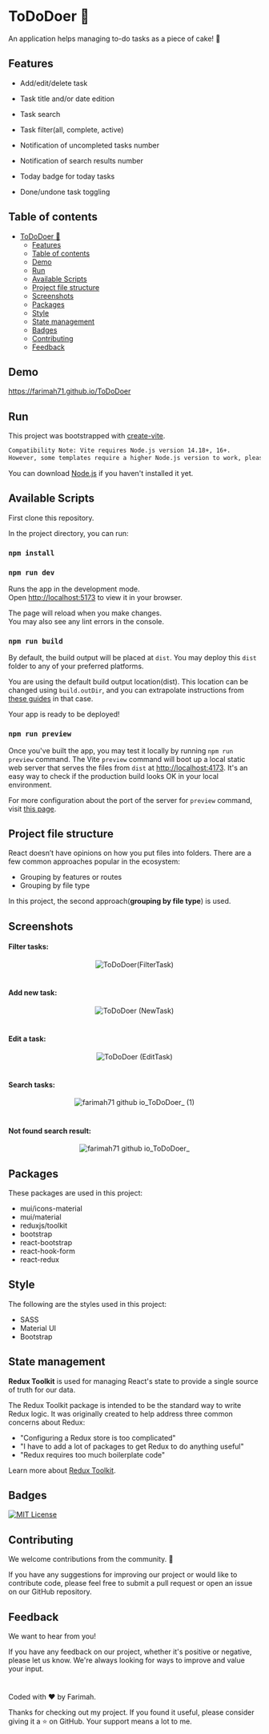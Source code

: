 # ToDoDoer 📝
An application helps managing to-do tasks as a piece of cake! 🍰

## Features

- Add/edit/delete task

- Task title and/or date edition

- Task search

- Task filter(all, complete, active)

- Notification of uncompleted tasks number

- Notification of search results number

- Today badge for today tasks

- Done/undone task toggling

## Table of contents

- [ToDoDoer 📝](#tododoer-)
  - [Features](#features)
  - [Table of contents](#table-of-contents)
  - [Demo](#demo)
  - [Run](#run)
  - [Available Scripts](#available-scripts)
  - [Project file structure](#project-file-structure)
  - [Screenshots](#screenshots)
  - [Packages](#packages)
  - [Style](#style)
  - [State management](#state-management)
  - [Badges](#badges)
  - [Contributing](#contributing)
  - [Feedback](#feedback)

## Demo

https://farimah71.github.io/ToDoDoer

## Run
This project was bootstrapped with [create-vite](https://vitejs.dev/guide/).

```diff
Compatibility Note: Vite requires Node.js version 14.18+, 16+.
However, some templates require a higher Node.js version to work, please upgrade if your package manager warns about it.
```
You can download [Node.js](https://nodejs.org/en) if you haven't installed it yet.

## Available Scripts
First clone this repository.

In the project directory, you can run:

### `npm install`
### `npm run dev`

Runs the app in the development mode.\
Open [http://localhost:5173](http://localhost:5173) to view it in your browser.

The page will reload when you make changes.\
You may also see any lint errors in the console.

### `npm run build`

By default, the build output will be placed at `dist`. You may deploy this `dist` folder to any of your preferred platforms.

You are using the default build output location(dist). This location can be changed using `build.outDir`, and you can extrapolate instructions from [these guides](https://vitejs.dev/config/build-options.html#build-outdir) in that case.

Your app is ready to be deployed!

### `npm run preview`

Once you've built the app, you may test it locally by running `npm run preview` command.
The Vite `preview` command will boot up a local static web server that serves the files from `dist` at [http://localhost:4173](http://localhost:4173). It's an easy way to check if the production build looks OK in your local environment.

For more configuration about the port of the server for `preview` command, visit [this page](https://vitejs.dev/guide/static-deploy.html#testing-the-app-locally).

## Project file structure
React doesn’t have opinions on how you put files into folders. There are a few common approaches popular in the ecosystem:

- Grouping by features or routes
- Grouping by file type

In this project, the second approach(**grouping by file type**) is used.

## Screenshots

#### Filter tasks:


<div align="center">
  
  ![ToDoDoer(FilterTask)](https://github.com/Farimah71/ToDoDoer/assets/94958148/32945a06-9bbd-4875-867f-cb30c3937a15)

</div>

#

#### Add new task:


 <div align="center">
  
  ![ToDoDoer (NewTask)](https://github.com/Farimah71/ToDoDoer/assets/94958148/8ade3e7a-6baf-42cd-bde1-22fc3d90b57c)

 </div>

  #
  
 #### Edit a task:
 
  
 <div align="center">
  
  ![ToDoDoer (EditTask)](https://github.com/Farimah71/ToDoDoer/assets/94958148/80885eb0-2a32-4a39-a76e-bfdfc3a7ef24)

 </div>
 
 #
  
 #### Search tasks:
 
  
 <div align="center">
  
 ![farimah71 github io_ToDoDoer_ (1)](https://github.com/Farimah71/ToDoDoer/assets/94958148/4da9115d-0e18-4e46-9efb-c7065a102747)

 </div>
 
 #
 
 #### Not found search result:
 
 <div align="center">
  
 ![farimah71 github io_ToDoDoer_](https://github.com/Farimah71/ToDoDoer/assets/94958148/28dbf40c-1606-403f-a9b2-8a45704f7988)
  
 </div>
 
 ## Packages
 These packages are used in this project:
 - mui/icons-material
 - mui/material
 - reduxjs/toolkit
 - bootstrap
 - react-bootstrap
 - react-hook-form
 - react-redux
 
 ## Style
 The following are the styles used in this project: 
 
 - SASS
 - Material UI
 - Bootstrap

## State management
**Redux Toolkit** is used for managing React's state to provide a single source of truth for our data.


The Redux Toolkit package is intended to be the standard way to write Redux logic. It was originally created to help address three common concerns about Redux:

- "Configuring a Redux store is too complicated"
- "I have to add a lot of packages to get Redux to do anything useful"
- "Redux requires too much boilerplate code"

Learn more about [Redux Toolkit](https://redux-toolkit.js.org/introduction/getting-started).

## Badges

[![MIT License](https://img.shields.io/github/repo-size/farimah71/ToDoDoer?style=flat-square)](https://choosealicense.com/licenses/mit/)

## Contributing
We welcome contributions from the community. 💎

If you have any suggestions for improving our project or would like to contribute code, please feel free to submit a pull request or open an issue on our GitHub repository.

## Feedback
We want to hear from you!

If you have any feedback on our project, whether it's positive or negative, please let us know. We're always looking for ways to improve and value your input.

#
Coded with ❤️ by Farimah.

Thanks for checking out my project. If you found it useful, please consider giving it a ⭐ on GitHub. Your support means a lot to me.
